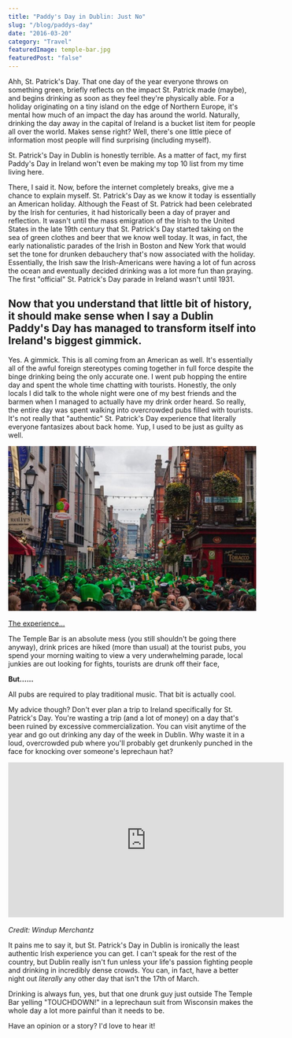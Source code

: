 ```yaml
---
title: "Paddy's Day in Dublin: Just No"
slug: "/blog/paddys-day"
date: "2016-03-20"
category: "Travel"
featuredImage: temple-bar.jpg
featuredPost: "false"
---
```

Ahh, St. Patrick's Day. That one day of the year everyone throws on something green, briefly reflects on the impact St. Patrick made (maybe), and begins drinking as soon as they feel they're physically able. For a holiday originating on a tiny island on the edge of Northern Europe, it's mental how much of an impact the day has around the world. Naturally, drinking the day away in the capital of Ireland is a bucket list item for people all over the world. Makes sense right? Well, there's one little piece of information most people will find surprising (including myself).

St. Patrick's Day in Dublin is honestly terrible. As a matter of fact, my first Paddy's Day in Ireland won't even be making my top 10 list from my time living&nbsp;here.

There, I said it. Now, before the internet completely breaks, give me a chance to explain myself. St. Patrick's Day as we know it today is essentially an American holiday. Although the Feast of St. Patrick had been celebrated by the Irish for centuries, it had historically been a day of prayer and reflection. It wasn't until the mass emigration of the Irish to the United States in the late 19th century that St. Patrick's Day started taking on the sea of green clothes and beer that we know well today. It was, in fact, the early nationalistic parades of the Irish in Boston and New York that would set the tone for drunken debauchery that's now associated with the holiday. Essentially, the Irish saw the Irish-Americans were having a lot of fun across the ocean and eventually decided drinking was a lot more fun than praying. The first "official" St. Patrick's Day parade in Ireland wasn't until 1931.

<h2>Now that you understand that little bit of history, it should make sense when I say a Dublin Paddy's Day has managed to transform itself into Ireland's biggest gimmick.</h2>

Yes. A gimmick. This is all coming from an American as well. It's essentially all of the awful foreign stereotypes coming together in full force despite the binge drinking being the only accurate one. I went pub hopping the entire day and spent the whole time chatting with tourists. Honestly, the only locals I did talk to the whole night were one of my best friends and the barmen when I managed to actually have my drink order heard. So really, the entire day was spent walking into overcrowded pubs filled with tourists. It's not really that "authentic" St. Patrick's Day experience that literally everyone fantasizes about back home. Yup, I used to be just as guilty as well.

![The Temple Bar on Paddy’s Day is the best place to go for your authentic Irish experience.](./temple-bar-paddys-day.jpg)

<a href="http://waterfordwhispersnews.com/2015/03/05/portal-to-hell-opens-up-in-temple-bar/" target="_blank" rel="noopener">The experience...</a>

The Temple Bar is an absolute mess (you still shouldn't be going there anyway), drink prices are hiked (more than usual) at the tourist pubs, you spend your morning waiting to view a very underwhelming parade, local junkies are out looking for fights, tourists are drunk off their face,

<strong>But......</strong>

All pubs are required to play traditional music. That bit is actually cool.

My advice though? Don't ever plan a trip to Ireland specifically for St. Patrick's Day. You're wasting a trip (and a lot of money) on a day that's been ruined by excessive commercialization. You can visit anytime of the year and go out drinking any day of the week in Dublin. Why waste it in a loud, overcrowded pub where you'll probably get drunkenly punched in the face for knocking over someone's leprechaun hat?

<div class="youtube-player">
    <iframe width="560" height="315" src="https://www.youtube.com/embed/5bgJvRG9XvQ" title="YouTube video player" frameborder="0" allow="accelerometer; autoplay; clipboard-write; encrypted-media; gyroscope; picture-in-picture" allowfullscreen></iframe>
</div>

<em>Credit: Windup Merchantz</em>

It pains me to say it, but St. Patrick's Day in Dublin is ironically the least authentic Irish experience you can get. I can't speak for the rest of the country, but Dublin really isn't fun unless your life's passion fighting people and drinking in incredibly dense crowds. You can, in fact,&nbsp;have a better night out <em>literally</em> any other day that isn't the 17th of March.

Drinking is always fun, yes, but that one drunk guy just outside&nbsp;The Temple Bar&nbsp;yelling&nbsp;"TOUCHDOWN!" in a leprechaun suit from Wisconsin makes the whole day a lot more painful than it needs to be.

Have an opinion or a story? I'd love to hear it!



